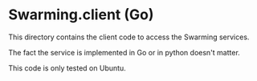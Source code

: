 Swarming.client (Go)
====================

This directory contains the client code to access the Swarming services.

The fact the service is implemented in Go or in python doesn't matter.

This code is only tested on Ubuntu.
